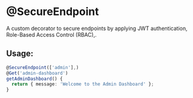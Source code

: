 # @SecureEndpoint

A custom decorator to secure endpoints by applying JWT authentication, Role-Based Access Control (RBAC),.

## Usage:
```typescript
@SecureEndpoint(['admin'],)
@Get('admin-dashboard')
getAdminDashboard() {
  return { message: 'Welcome to the Admin Dashboard' };
}